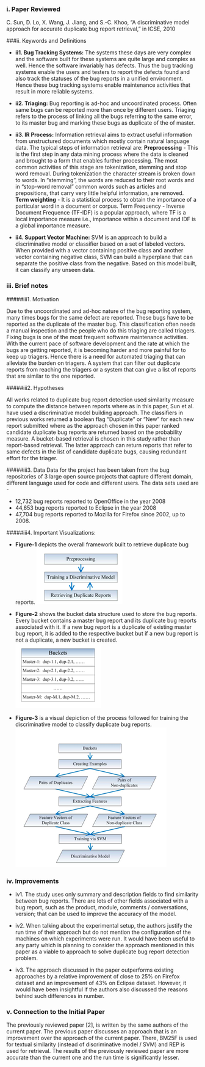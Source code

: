 ### i. Paper Reviewed
C. Sun, D. Lo, X. Wang, J. Jiang, and S.-C. Khoo, “A discriminative model approach for accurate duplicate bug report retrieval,” in ICSE, 2010

###ii. Keywords and Definitions  
* **ii1. Bug Tracking Systems:** The systems these days are very complex and the software built for these systems are quite large and complex as well. Hence the software invariably has defects. Thus the bug tracking systems enable the users and testers to report the defects found and also track the statuses of the bug reports in a unified environment. Hence these bug tracking systems enable maintenance activities that result in more reliable systems.


* **ii2. Triaging:** Bug reporting is ad-hoc and uncoordinated process. Often same bugs can be reported more than once by different users. Triaging refers to the process of linking all the bugs referring to the same error, to its master bug and marking these bugs as duplicate of the of master.

* **ii3. IR Process:** Information retrieval aims to extract useful information from unstructured documents which mostly contain natural language data. The typical steps of information retrieval are:
**Preprocessing** - This is the first step in any data mining process where the data is cleaned and brought to a form that enables further processing. The most common activities of this stage are tokenization, stemming and stop word removal. During tokenization the character stream is broken down to words. In “stemming”, the words are reduced to their root words and in “stop-word removal” common words such as articles and prepositions, that carry very little helpful information, are removed.
**Term weighting** - It is a statistical process to obtain the importance of a particular word in a document or corpus. Term Frequency - Inverse Document Frequence (TF-IDF) is a popular approach, where TF is a local importance measure i.e., importance within a document and IDF is a global importance measure.


* **ii4. Support Vector Machine:** SVM is an approach to build a discriminative model or classifier based on a set of labeled vectors. When provided with a vector containing positive class and another vector containing negative class, SVM can build a hyperplane that can separate the positive class from the negative. Based on this model built, it can classify any unseen data.

### iii. Brief notes  
#####iii1. Motivation

Due to the uncoordinated and ad-hoc nature of the bug reporting system, many times bugs for the same defect are reported. These bugs have to be reported as the duplicate of the master bug. This classification often needs a manual inspection and the people who do this triaging are called triagers. Fixing bugs is one of the most frequent software maintenance activities. With the current pace of software development and the rate at which the bugs are getting reported, it is becoming harder and more painful for to keep up triagers. Hence there is a need for automated triaging that can alleviate the burden on triagers. A system that can filter out duplicate reports from reaching the triagers or a system that can give a list of reports that are similar to the one reported.

#####iii2. Hypotheses

All works related to duplicate bug report detection used similarity measure to compute the distance between reports where as in this paper, Sun et al. have used a discriminative model building approach. The classifiers in previous works returned a boolean flag “Duplicate” or “New” for each new report submitted where as the approach chosen in this paper ranked candidate duplicate bug reports are returned based on the probability measure. A bucket-based retrieval is chosen in this study rather than report-based retrieval. The latter approach can return reports that refer to same defects in the list of candidate duplicate bugs, causing redundant effort for the triager.


#####iii3. Data
Data for the project has been taken from the bug repositories of 3 large open source projects that capture different domain, different language used for code and different users. The data sets used are - 
* 12,732 bug reports reported to OpenOffice in the year 2008
* 44,653 bug reports reported to Eclipse in the year 2008
* 47,704 bug reports reported to Mozilla for Firefox since 2002, up to 2008.


#####iii4. Important Visualizations:

* **Figure-1** depicts the overall framework built to retrieve duplicate bug reports.
![Figure-1](https://github.com/Lost-In-MASE/x9115AAP/blob/master/hw/read/2/images/fig1.png)

* **Figure-2** shows the bucket data structure used to store the bug reports. Every bucket contains a master bug report and its duplicate bug reports associated with it. If a new bug report is a duplicate of existing master bug report, it is added to the respective bucket but if a new bug report is not a duplicate, a new bucket is created.
![Figure-2](https://github.com/Lost-In-MASE/x9115AAP/blob/master/hw/read/2/images/fig2.png)

* **Figure-3** is a visual depiction of the process followed for training the discriminative model to classify duplicate bug reports.
![Figure-3](https://github.com/Lost-In-MASE/x9115AAP/blob/master/hw/read/2/images/fig3.png)

### iv. Improvements  
* iv1. The study uses only summary and description fields to find similarity between bug reports. There are lots of other fields associated with a bug report, such as the product, module, comments / conversations, version; that can be used to improve the accuracy of the model.

* iv2. When talking about the experimental setup, the authors justify the run time of their approach but do not mention the configuration of the machines on which experiments were run. It would have been useful to any party which is planning to consider the approach mentioned in this paper as a viable to approach to solve duplicate bug report detection problem.

* iv3. The approach discussed in the paper outperforms existing approaches by a relative improvement of close to 25% on Firefox dataset and an improvement of 43% on Eclipse dataset. However, it would have been insightful if the authors also discussed the reasons behind such differences in number.


### v. Connection to the Initial Paper
The previously reviewed paper [2], is written by the same authors of the current paper. The previous paper discusses an approach that is an improvement over the approach of the current paper. There, BM25F is used for textual similarity (instead of discriminative model / SVM) and REP is used for retrieval. The results of the previously reviewed paper are more accurate than the current one and the run time is significantly lesser.
